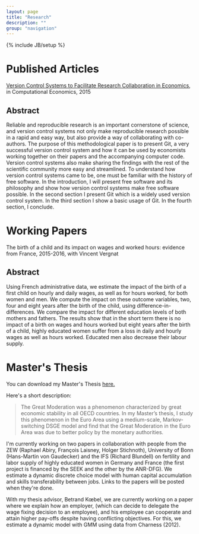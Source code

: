 ```yaml
---
layout: page
title: "Research"
description: ""
group: "navigation"
---
```

{% include JB/setup %}

Published Articles
==================

[Version Control Systems to Facilitate Research Collaboration in Economics](http://link.springer.com/article/10.1007/s10614-015-9513-8), in Computational Economics, 2015

Abstract
--------


Reliable and reproducible research is an important cornerstone of science, and version control systems not only make reproducible research possible in a rapid and easy way, but also provide a way of collaborating with co-authors. 
The purpose of this methodological paper is to present Git, a very successful version control system and how it can be used by economists working together on their papers and the accompanying computer code. 
Version control systems also make sharing the findings with the rest of the scientific community more easy and streamlined. 
To understand how version control systems came to be, one must be familiar with the history of free software. 
In the introduction, I will present free software and its philosophy and show how version control systems make free software possible. 
In the second section I present Git which is a widely used version control system. In the third section I show a basic usage of Git. In the fourth section, I conclude.


Working Papers
==============
The birth of a child and its impact on wages and worked hours: evidence from France, 2015-2016, with Vincent Vergnat

Abstract
--------

Using French administrative data, we estimate the impact of the birth of a first child on hourly and daily wages, as well as for hours worked, for both women and men. 
We compute the impact on these outcome variables, two, four and eight years after the birth of the child, using difference-in-differences.
We compare the impact for different education levels of both mothers and fathers. The results show that in the short term there is no impact of a birth on wages and hours worked but eight years after
the birth of a child, highly educated women suffer from a loss in daily and hourly wages as well as hours worked. 
Educated men also decrease their labour supply.

Master's Thesis
===============

You can download my Master's Thesis [here.](http://min.us/l5AzLDg7Tyu58)  

Here's a short description:

>The Great Moderation was a phenomenon characterized by great economic stability in all OECD countries. In my Master’s thesis, I study this phenomenon in the Euro Area using a medium-scale, Markov-switching DSGE model and find that the Great Moderation in the Euro Area was due to better policy by the monetary authorities.

I'm currently working on two papers in collaboration with people from the ZEW (Raphael Abiry, François Laisney, Holger Stichnoth), University of Bonn (Hans-Martin von Gaudecker) and the IFS (Richard Blundell) on fertility and labor supply of highly educated women in Germany and France (the first project is financed by the SEEK and the other by the ANR-DFG). We estimate a dynamic discrete choice model with human capital accumulation and skills transferability between jobs. Links to the papers will be posted when they're done.

With my thesis advisor, Betrand Kœbel, we are currently working on a paper where we explain how an employer, (which can decide to delegate the wage fixing decision to an employee), and his employee can cooperate and attain higher pay-offs despite having conflicting objectives. For this, we estimate a dynamic model with GMM using data from Charness (2012).

